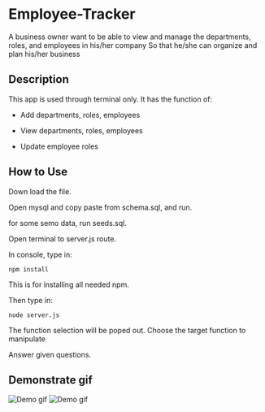 # Employee-Tracker

A business owner want to be able to view and manage the departments, roles, and employees in his/her company
So that he/she can organize and plan his/her business


## Description

This app is used through terminal only.
It has the function of:

* Add departments, roles, employees


* View departments, roles, employees


* Update employee roles



## How to Use

Down load the file.

Open mysql and copy paste from schema.sql, and run.  

for some semo data, run seeds.sql.

Open terminal to server.js route.

In console, type in:
```
npm install
```
This is for installing all needed npm. 

Then type in:

```
node server.js
```
The function selection will be poped out. Choose the target function to manipulate 

Answer given questions.


## Demonstrate gif
![Demo gif](assets/dep&role.gif)
![Demo gif](assets/emp&role.gif)



